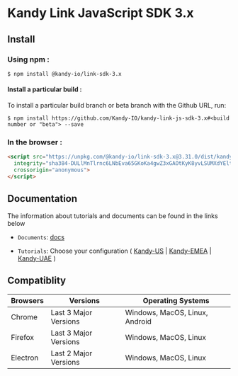 # Kandy Link JavaScript SDK 3.x

## Install

### Using npm :

`$ npm install @kandy-io/link-sdk-3.x`

#### Install a particular build :

To install a particular build branch or beta branch with the Github URL, run:

`$ npm install https://github.com/Kandy-IO/kandy-link-js-sdk-3.x#<build number or "beta"> --save`

### In the browser :
```html
<script src="https://unpkg.com/@kandy-io/link-sdk-3.x@3.31.0/dist/kandy.js"
  integrity="sha384-DULlMnTlrnc6LNbEva65GKoKa4gwZ3xGAOtKyK8yvLSUMXdYEltECd+BssiyhFL6"
  crossorigin="anonymous">
</script>
```
## Documentation

The information about tutorials and documents can be found in the links below

* `Documents`: [docs](https://kandy-io.github.io/kandy-link-js-sdk-3.x/docs)

* `Tutorials`: Choose your configuration ( [Kandy-US](https://kandy-io.github.io/kandy-link-js-sdk-3.x/tutorials/?config=us#/Configurations) | [Kandy-EMEA](https://kandy-io.github.io/kandy-link-js-sdk-3.x/tutorials/?config=emea#/Configurations) | [Kandy-UAE](https://kandy-io.github.io/kandy-link-js-sdk-3.x/tutorials/?config=uae#/Configurations) )

## Compatiblity

| Browsers | Versions              | Operating Systems              |
|----------|-----------------------|--------------------------------|
| Chrome   | Last 3 Major Versions | Windows, MacOS, Linux, Android |
| Firefox  | Last 3 Major Versions | Windows, MacOS, Linux          |
| Electron | Last 2 Major Versions | Windows, MacOS, Linux          |
